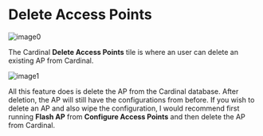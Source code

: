 Delete Access Points
====================

![image0](http://cardinal.mcclunetechnologies.net/wp-content/uploads/2017/10/img_59f7e8662977b.png)

The Cardinal **Delete Access Points** tile is where an user can delete
an existing AP from Cardinal.

![image1](http://cardinal.mcclunetechnologies.net/wp-content/uploads/2017/10/img_59f7e898dffce.png)

All this feature does is delete the AP from the Cardinal database. After
deletion, the AP will still have the configurations from before. If you
wish to delete an AP and also wipe the configuration, I would recommend
first running **Flash AP** from **Configure Access Points** and then
delete the AP from Cardinal.
